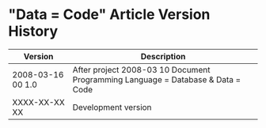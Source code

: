 ﻿"Data = Code" Article Version History
=====================================

| Version            | Description                                                                     |
|--------------------|---------------------------------------------------------------------------------|
| 2008-03-16 00  1.0 | After project 2008-03 10 Document Programming Language = Database & Data = Code |
| XXXX-XX-XX XX      | Development version                                                             |